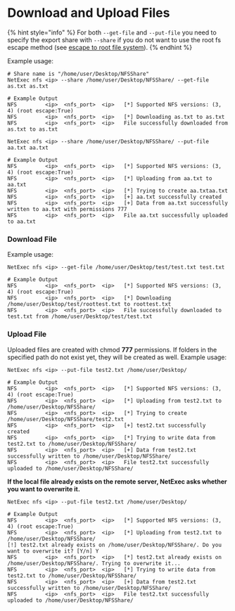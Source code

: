 # Download and Upload Files

{% hint style="info" %}
For both `--get-file` and `--put-file` you need to specify the export share with `--share` if you do not want to use the root fs escape method (see [escape to root file system](../escape-to-root-file-system.md)).
{% endhint %}

Example usage:

```
# Share name is "/home/user/Desktop/NFSShare"
NetExec nfs <ip> --share /home/user/Desktop/NFSShare/ --get-file as.txt as.txt

# Example Output                                                          
NFS         <ip>  <nfs_port>  <ip>   [*] Supported NFS versions: (3, 4) (root escape:True)
NFS         <ip>  <nfs_port>  <ip>   [*] Downloading as.txt to as.txt
NFS         <ip>  <nfs_port>  <ip>   File successfully downloaded from as.txt to as.txt

NetExec nfs <ip> --share /home/user/Desktop/NFSShare/ --put-file aa.txt aa.txt

# Example Output                                                          
NFS         <ip>  <nfs_port>  <ip>   [*] Supported NFS versions: (3, 4) (root escape:True)
NFS         <ip>  <nfs_port>  <ip>   [*] Uploading from aa.txt to aa.txt
NFS         <ip>  <nfs_port>  <ip>   [*] Trying to create aa.txtaa.txt
NFS         <ip>  <nfs_port>  <ip>   [+] aa.txt successfully created
NFS         <ip>  <nfs_port>  <ip>   [+] Data from aa.txt successfully written to aa.txt with permissions 777
NFS         <ip>  <nfs_port>  <ip>   File aa.txt successfully uploaded to aa.txt
```

### Download File

Example usage:

```
NetExec nfs <ip> --get-file /home/user/Desktop/test/test.txt test.txt

# Example Output                                                          
NFS         <ip>  <nfs_port>  <ip>   [*] Supported NFS versions: (3, 4) (root escape:True)
NFS         <ip>  <nfs_port>  <ip>   [*] Downloading /home/user/Desktop/test/roottest.txt to roottest.txt
NFS         <ip>  <nfs_port>  <ip>   File successfully downloaded to test.txt from /home/user/Desktop/test/test.txt

```

### Upload File

Uploaded files are created with chmod **777** permissions. If folders in the specified path do not exist yet, they will be created as well. Example usage:

```
NetExec nfs <ip> --put-file test2.txt /home/user/Desktop/

# Example Output                                                          
NFS         <ip>  <nfs_port>  <ip>   [*] Supported NFS versions: (3, 4) (root escape:True)
NFS         <ip>  <nfs_port>  <ip>   [*] Uploading from test2.txt to /home/user/Desktop/NFSShare/
NFS         <ip>  <nfs_port>  <ip>   [*] Trying to create /home/user/Desktop/NFSShare/test2.txt
NFS         <ip>  <nfs_port>  <ip>   [+] test2.txt successfully created
NFS         <ip>  <nfs_port>  <ip>   [*] Trying to write data from test2.txt to /home/user/Desktop/NFSShare/
NFS         <ip>  <nfs_port>  <ip>   [+] Data from test2.txt successfully written to /home/user/Desktop/NFSShare/
NFS         <ip>  <nfs_port>  <ip>   File test2.txt successfully uploaded to /home/user/Desktop/NFSShare/

```

**If the local file already exists on the remote server, NetExec asks whether you want to overwrite it.**

```
NetExec nfs <ip> --put-file test2.txt /home/user/Desktop/

# Example Output  
NFS         <ip>  <nfs_port>  <ip>   [*] Supported NFS versions: (3, 4) (root escape:True)
NFS         <ip>  <nfs_port>  <ip>   [*] Uploading from test2.txt to /home/user/Desktop/NFSShare/
[!] test2.txt already exists on /home/user/Desktop/NFSShare/. Do you want to overwrite it? [Y/n] Y
NFS         <ip>  <nfs_port>  <ip>   [*] test2.txt already exists on /home/user/Desktop/NFSShare/. Trying to overwrite it...
NFS         <ip>  <nfs_port>  <ip>   [*] Trying to write data from test2.txt to /home/user/Desktop/NFSShare/
NFS         <ip>  <nfs_port>  <ip>   [+] Data from test2.txt successfully written to /home/user/Desktop/NFSShare/
NFS         <ip>  <nfs_port>  <ip>   File test2.txt successfully uploaded to /home/user/Desktop/NFSShare/
```
